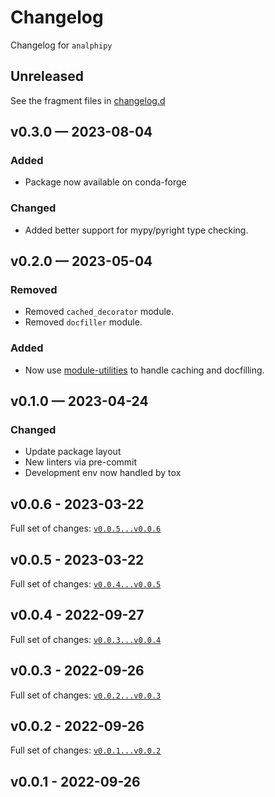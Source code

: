 <!-- markdownlint-disable MD024 -->

# Changelog

Changelog for `analphipy`

## Unreleased

See the fragment files in [changelog.d](https://github.com/usnistgov/analphipy)

<!-- scriv-insert-here -->

## v0.3.0 — 2023-08-04

### Added

- Package now available on conda-forge

### Changed

- Added better support for mypy/pyright type checking.

## v0.2.0 — 2023-05-04

### Removed

- Removed `cached_decorator` module.
- Removed `docfiller` module.

### Added

- Now use [module-utilities](https://pypi.org/project/module-utilities/) to
  handle caching and docfilling.

## v0.1.0 — 2023-04-24

### Changed

- Update package layout
- New linters via pre-commit
- Development env now handled by tox

## v0.0.6 - 2023-03-22

Full set of changes:
[`v0.0.5...v0.0.6`](https://github.com/usnistgov/analphipy/compare/v0.0.5...v0.0.6)

## v0.0.5 - 2023-03-22

Full set of changes:
[`v0.0.4...v0.0.5`](https://github.com/usnistgov/analphipy/compare/v0.0.4...v0.0.5)

## v0.0.4 - 2022-09-27

Full set of changes:
[`v0.0.3...v0.0.4`](https://github.com/usnistgov/analphipy/compare/v0.0.3...v0.0.4)

## v0.0.3 - 2022-09-26

Full set of changes:
[`v0.0.2...v0.0.3`](https://github.com/usnistgov/analphipy/compare/v0.0.2...v0.0.3)

## v0.0.2 - 2022-09-26

Full set of changes:
[`v0.0.1...v0.0.2`](https://github.com/usnistgov/analphipy/compare/v0.0.1...v0.0.2)

## v0.0.1 - 2022-09-26

